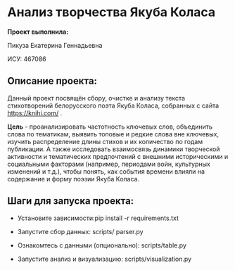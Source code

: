 # Анализ творчества Якуба Коласа

**Проект выполнила:**

Пикуза Екатерина Геннадьевна

ИСУ: 467086

## Описание проекта:

Данный проект посвящён сбору, очистке и анализу текста стихотворений белорусского поэта Якуба Коласа, собранных с сайта https://knihi.com/ . 

**Цель** - проанализировать частотность ключевых слов, объединить слова по тематикам, выявить топовые и редкие слова вне ключевых, изучить распределение длины стихов и их количество по годам публикации. А также исследовать взаимосвязь динамики творческой активности и тематических предпочтений с внешними историческими и социальными факторами (например, периодами войн, культурных изменений и т.д.), чтобы понять, как события времени влияли на содержание и форму поэзии Якуба Коласа.

## Шаги для запуска проекта:

- Установите зависимости:pip install -r requirements.txt

- Запустите сбор данных: scripts/ parser.py

- Ознакомтесь с данными (опционально): scripts/table.py

- Запустите анализ и визуализацию: scripts/visualization.py
